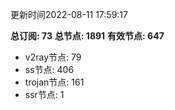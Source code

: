 更新时间2022-08-11 17:59:17

**总订阅: 73**
**总节点: 1891**
**有效节点: 647**
- v2ray节点: 79
- ss节点: 406
- trojan节点: 161
- ssr节点: 1

